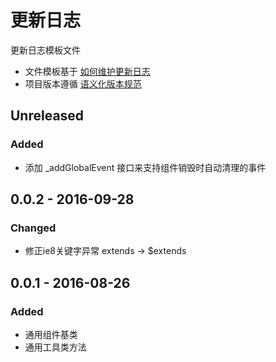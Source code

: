# 更新日志

更新日志模板文件

* 文件模板基于 [如何维护更新日志](http://keepachangelog.com/zh-CN/0.3.0/)
* 项目版本遵循 [语义化版本规范](http://semver.org/lang/zh-CN/)

## Unreleased

### Added

- 添加 _addGlobalEvent 接口来支持组件销毁时自动清理的事件

## 0.0.2 - 2016-09-28

### Changed

- 修正ie8关键字异常 extends -> $extends

## 0.0.1 - 2016-08-26

### Added

- 通用组件基类
- 通用工具类方法
